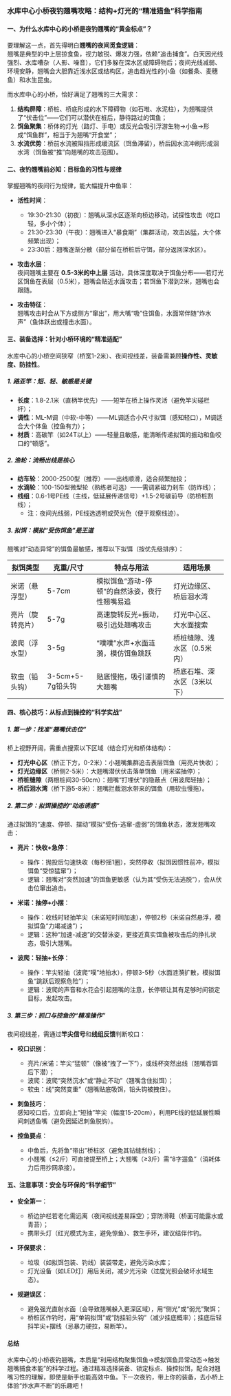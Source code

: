 

### 水库中心小桥夜钓翘嘴攻略：结构+灯光的“精准猎鱼”科学指南  


#### 一、为什么水库中心的小桥是夜钓翘嘴的“黄金标点”？  

要理解这一点，首先得明白**翘嘴的夜间觅食逻辑**：  
翘嘴是典型的中上层掠食鱼，视力敏锐、爆发力强，依赖“追击捕食”。白天因光线强烈、水库嘈杂（人影、噪音），它们多躲在深水区或障碍物后；夜间光线减弱、环境安静，翘嘴会大胆靠近浅水区或结构区，追击趋光性的小鱼（如餐条、麦穗鱼）和水生昆虫。  

而水库中心的小桥，恰好满足了翘嘴的三大需求：  
1. **结构屏障**：桥桩、桥底形成的水下障碍物（如石堆、水泥柱），为翘嘴提供了“伏击位”——它们可以潜伏在桩后，静待路过的饵鱼；  
2. **饵鱼聚集**：桥体的灯光（路灯、手电）或反光会吸引浮游生物→小鱼→形成“饵鱼群”，相当于为翘嘴“开食堂”；  
3. **水流优势**：桥前水流被阻挡形成缓流区（饵鱼滞留），桥后因水流冲刷形成洄水湾（饵鱼被“推”向翘嘴的攻击范围）。  


#### 二、夜钓翘嘴前必知：目标鱼的习性与规律  

掌握翘嘴的夜间行为规律，能大幅提升中鱼率：  

- **活性时间**：  
  - 19:30-21:30（初夜）：翘嘴从深水区逐渐向桥边移动，试探性攻击（吃口轻，多小个体）；  
  - 21:30-23:30（午夜）：翘嘴进入“暴食期”（集群活动，攻击凶猛，大个体频繁出现）；  
  - 23:30后：翘嘴逐渐分散（部分留在桥桩后守饵，部分返回深水区）。  

- **攻击水层**：  
  夜间翘嘴主要在 **0.5-3米的中上层** 活动，具体深度取决于饵鱼分布——若灯光区饵鱼在表层（0.5米），翘嘴会贴近水面攻击；若饵鱼下潜到2米，翘嘴也会跟随。  

- **攻击特征**：  
  翘嘴攻击时会从下方或侧方“窜出”，用大嘴“吸”住饵鱼，水面常伴随“炸水声”（鱼体跃出或撞击水面）。  


#### 三、装备选择：针对小桥环境的“精准适配”  

水库中心的小桥空间狭窄（桥宽1-2米）、夜间视线差，装备需兼顾**操作性、灵敏度、防挂性**。  


##### 1. 路亚竿：短、轻、敏感是关键  
- **长度**：1.8-2.1米（直柄竿优先）——短竿在桥上操作灵活（避免竿尖碰栏杆）；  
- **调性**：ML-M调（中软-中等）——ML调适合小尺寸拟饵（感知轻口），M调适合大个体鱼（控鱼有力）；  
- **材质**：高碳竿（如24T以上）——轻量且敏感，能清晰传递拟饵的振动和鱼咬口的“顿感”。  


##### 2. 渔轮：流畅出线是核心  
- **纺车轮**：2000-2500型（推荐）——出线顺滑，适合频繁抛投；  
- **水滴轮**：100-150型微型轮（熟练者可选）——需调紧磁力刹车（防炸线）；  
- **线组**：0.6-1号PE线（主线，低延展传递信号）+1.5-2号碳前导（防桥桩割线）；  
  - 注：夜间光线弱，PE线选透明或荧光色（便于观察线迹）。  


##### 3. 拟饵：模拟“受伤饵鱼”是王道  
翘嘴对“动态异常”的饵鱼最敏感，推荐以下拟饵（按优先级排序）：  

| 拟饵类型       | 克重/尺寸   | 特点与用法                          | 适用场景                 |  
|----------------|-------------|-------------------------------------|--------------------------|  
| 米诺（悬浮型） | 5-7cm       | 模拟饵鱼“游动-停顿”的自然泳姿，夜行性翘嘴易追 | 灯光边缘区、桥后洄水湾   |  
| 亮片（旋转亮片）| 5-7g        | 高速旋转反光+振动，吸引远处翘嘴攻击 | 灯光中心区、大水面搜索   |  
| 波爬（浮水型） | 3-5g        | “噗噗”水声+水面涟漪，模仿饵鱼跳跃  | 桥桩缝隙、浅水区（0.5米内）|  
| 软虫（铅头钩） | 3-5cm+5-7g铅头钩 | 贴底慢拖，吸引谨慎的大翘嘴       | 桥底石堆、深水区（3米以下）|  


#### 四、核心技巧：从标点到操控的“科学实战”  

##### 1. 第一步：找准“翘嘴伏击位”  
桥上视野开阔，需重点搜索以下区域（结合灯光和桥体结构）：  
- **灯光中心区**（桥正下方，0-2米）：小翘嘴集群追击表层饵鱼（用亮片快收）；  
- **灯光边缘区**（桥侧2-5米）：大翘嘴潜伏伏击落单饵鱼（用米诺抽停）；  
- **桥桩缝隙**（两根桩间30-50cm）：翘嘴“打埋伏”的隐蔽点（用波爬轻抽）；  
- **桥后洄水湾**（桥下游5-8米）：翘嘴拦截洄水带来的饵鱼（用软虫慢拖）。  


##### 2. 第二步：拟饵操控的“动态诱惑”  
通过拟饵的“速度、停顿、摆动”模拟“受伤-逃窜-虚弱”的饵鱼状态，激发翘嘴攻击：  

- **亮片：快收+急停**：  
  - 操作：抛投后匀速快收（每秒摇1圈），突然停收（拟饵因惯性前冲，模拟饵鱼“受惊猛窜”）；  
  - 逻辑：翘嘴对“突然加速”的饵鱼更敏感（认为其“受伤无法逃脱”），会从伏击位窜出追击。  

- **米诺：抽停+小摆**：  
  - 操作：收线时轻抽竿尖（米诺短时间加速），停顿2秒（米诺自然悬浮，模拟饵鱼“力竭减速”）；  
  - 逻辑：这种“加速-减速”的交替泳姿，更接近真实饵鱼被攻击后的挣扎状态，吸引大翘嘴。  

- **波爬：轻抽+长停**：  
  - 操作：竿尖轻抽（波爬“噗”地拍水），停顿3-5秒（水面涟漪扩散，模拟饵鱼“跳跃后观察危险”）；  
  - 逻辑：波爬的声音和水花会引起翘嘴的注意，长停顿让其有足够时间锁定目标，发起攻击。  


##### 3. 第三步：抓口与控鱼的“精准操作”  
夜间视线差，需通过**竿尖信号**和**线组反馈**判断咬口：  

- **咬口识别**：  
  - 亮片/米诺：竿尖“猛顿”（像被“拽了一下”），或线杯突然出线（翘嘴吞饵后下潜）；  
  - 波爬：波爬“突然沉水”或“静止不动”（翘嘴含住拟饵）；  
  - 软虫：线“突然变重”（翘嘴贴底吸饵，铅头钩被拽住）。  

- **刺鱼技巧**：  
  感知咬口后，立即向上“短抽”竿尖（幅度15-20cm），利用PE线的低延展性瞬间刺透鱼嘴（避免因延迟刺鱼脱钩）。  

- **控鱼要点**：  
  - 中鱼后，先将鱼“带出”桥桩区（避免其钻缝刮线）；  
  - 小翘嘴（≤2斤）可直接提至桥上；大翘嘴（≥3斤）需“8字遛鱼”（消耗体力后用抄网承接）。  


#### 五、注意事项：安全与环保的“科学细节”  

- **安全第一**：  
  - 桥边护栏若老化需远离（夜间视线差易踩空）；穿防滑鞋（桥面可能露水或青苔）；  
  - 携带头灯（红光模式为主，避免惊鱼）、救生手环，建议结伴作钓。  

- **环保要求**：  
  - 垃圾（如拟饵包装、钓线）装袋带走，避免污染水库；  
  - 灯光设备（如LED灯）用后关闭，减少光污染（过度光照会破坏水域生态）。  

- **规避误区**：  
  - 避免强光直射水面（会导致翘嘴躲入更深区域），用“侧光”或“弱光”聚饵；  
  - 桥桩区作钓时，用“单钩拟饵”或“防挂铅头钩”（减少挂底概率）；挂底后轻抖竿尖+摆线（忌暴力硬拉，易断竿）。  


#### 总结  
水库中心的小桥夜钓翘嘴，本质是“利用结构聚集饵鱼→模拟饵鱼异常动态→触发翘嘴捕食本能”的科学过程。通过精准选择装备、锁定标点、操控拟饵，配合对翘嘴习性的理解，即使是新手也能高效中鱼。下一次夜钓，带上你的装备，去小桥上体验“炸水声不断”的乐趣吧！
